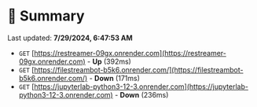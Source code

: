 # 📖 Summary
Last updated: **7/29/2024, 6:47:53 AM**

- `GET` [https://restreamer-09gx.onrender.com](https://restreamer-09gx.onrender.com) - **Up** (392ms)
- `GET` [https://filestreambot-b5k6.onrender.com/](https://filestreambot-b5k6.onrender.com/) - **Down** (171ms)
- `GET` [https://jupyterlab-python3-12-3.onrender.com](https://jupyterlab-python3-12-3.onrender.com) - **Down** (236ms)
